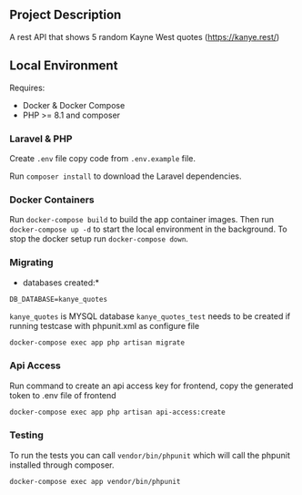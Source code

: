 ## Project Description
A rest API that shows 5 random Kayne West quotes (https://kanye.rest/)

## Local Environment

Requires:
* Docker & Docker Compose
* PHP >= 8.1 and composer

### Laravel & PHP

Create `.env` file copy code from `.env.example` file.

Run `composer install` to download the Laravel dependencies.

### Docker Containers

Run `docker-compose build` to build the app container images. Then run `docker-compose up -d` to start the local environment in the background. To stop the docker setup run
`docker-compose down`.

### Migrating

* databases created:*
```
DB_DATABASE=kanye_quotes
```
`kanye_quotes` is MYSQL database
`kanye_quotes_test` needs to be created if running testcase with phpunit.xml as configure file

```sh
docker-compose exec app php artisan migrate
```

### Api Access
Run command to create an api access key for frontend, copy the generated token to .env file of frontend
```sh
docker-compose exec app php artisan api-access:create
```

### Testing

To run the tests you can call `vendor/bin/phpunit` which will call the phpunit installed through composer.

```shell 
docker-compose exec app vendor/bin/phpunit
```

